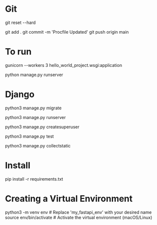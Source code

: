 




# Git
git reset --hard

git add .
git commit -m 'Procfile Updated'
git push origin main







# To run
gunicorn --workers 3 hello_world_project.wsgi:application

python manage.py runserver




# Django
python3 manage.py migrate 

python3 manage.py runserver

python3 manage.py createsuperuser

python3 manage.py test

python3 manage.py collectstatic




# Install
pip install -r requirements.txt



# Creating a Virtual Environment
python3 -m venv env  # Replace 'my_fastapi_env' with your desired name
source env/bin/activate  # Activate the virtual environment (macOS/Linux)





